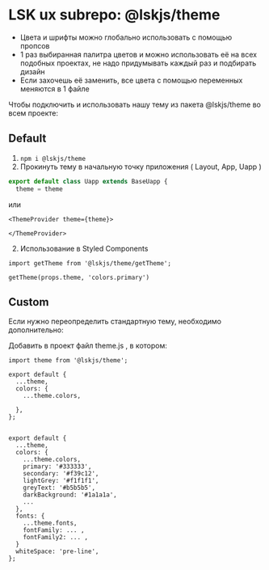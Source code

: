 # LSK ux subrepo: @lskjs/theme

- Цвета и шрифты можно глобально использовать с помощью пропсов
- 1 раз выбиранная палитра цветов и можно использовать её на всех подобных проектах, не надо придумывать каждый раз и подбирать дизайн
- Eсли захочешь её заменить, все цвета с помощью переменных меняются в 1 файле

Чтобы подключить и использовать нашу тему из пакета @lskjs/theme во всем проекте:

## Default 

1. `npm i @lskjs/theme`
2. Прокинуть тему в начальную точку приложения ( Layout, App, Uapp )
```js
export default class Uapp extends BaseUapp {
  theme = theme
```
или
 ```
<ThemeProvider theme={theme}>

</ThemeProvider>
```
2. Использование в Styled Components
```
import getTheme from '@lskjs/theme/getTheme';

getTheme(props.theme, 'colors.primary')
```

## Custom

Если нужно переопределить стандартную тему, необходимо дополнительно:

Добавить в проект файл theme.js , в котором:

```
import theme from '@lskjs/theme';

export default {
  ...theme,
  colors: {
    ...theme.colors,

  },
};


export default {
  ...theme,
  colors: {
    ...theme.colors,
    primary: '#333333',
    secondary: '#f39c12',
    lightGrey: '#f1f1f1',
    greyText: '#b5b5b5',
    darkBackground: '#1a1a1a',
    ...
  },
  fonts: {
    ...theme.fonts,
    fontFamily: ... ,
    fontFamily2: ... ,
  }
  whiteSpace: 'pre-line',
};
```
